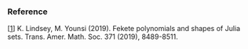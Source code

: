 ### Reference
<a id="1">[[1](https://math.hawaii.edu/~myounsi/JuliaApprox.pdf)]</a> 
K. Lindsey, M. Younsi (2019). 
Fekete polynomials and shapes of Julia sets. 
Trans. Amer. Math. Soc. 371 (2019), 8489-8511.
